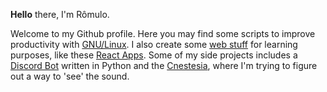  <b>Hello</b> there, I'm Rômulo.  


Welcome to my Github profile. Here you may find some scripts to improve productivity with [GNU/Linux](https://github.com/PinheiroCosta/MyScripts). I also create some [web stuff](https://codepen.io/pinheirocosta) for learning purposes, like these [React Apps](https://github.com/PinheiroCosta/react-apps). Some of my side projects includes a [Discord Bot](https://github.com/PinheiroCosta/rombot) written in Python and the [Cnestesia](https://github.com/PinheiroCosta/cnestesia), where I'm trying to figure out a way to 'see' the sound.  
